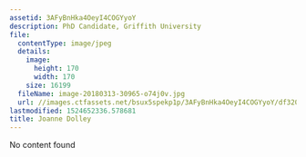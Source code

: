 ```yaml
---
assetid: 3AFyBnHka4OeyI4COGYyoY
description: PhD Candidate, Griffith University
file:
  contentType: image/jpeg
  details:
    image:
      height: 170
      width: 170
    size: 16199
  fileName: image-20180313-30965-o74j0v.jpg
  url: //images.ctfassets.net/bsux5spekp1p/3AFyBnHka4OeyI4COGYyoY/df320892016e29797e23b1b40ffd8934/image-20180313-30965-o74j0v.jpg
lastmodified: 1524652336.578681
title: Joanne Dolley
---
```

No content found